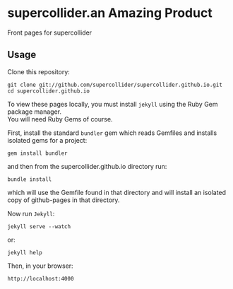 supercollider.an Amazing Product
=======================

Front pages for supercollider

Usage
--------

Clone this repository:

    git clone git://github.com/supercollider/supercollider.github.io.git
    cd supercollider.github.io

To view these pages locally, you must install `jekyll` using the Ruby Gem package manager.  
You will need Ruby Gems of course.

First, install the standard `bundler` gem which reads Gemfiles and installs isolated gems for a project:

    gem install bundler
    
and then from the supercollider.github.io directory run:

    bundle install
    
which will use the Gemfile found in that directory and will install an isolated copy of github-pages in that directory.


Now run `Jekyll`:

    jekyll serve --watch

or:

    jekyll help
    
Then, in your browser:

    http://localhost:4000

